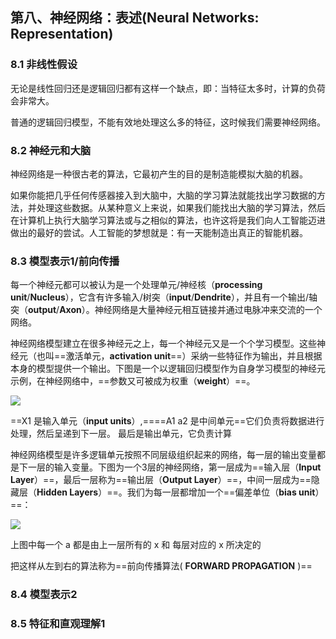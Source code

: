 ## 第八、神经网络：表述(Neural Networks: Representation)

### 8.1 非线性假设

无论是线性回归还是逻辑回归都有这样一个缺点，即：当特征太多时，计算的负荷会非常大。

普通的逻辑回归模型，不能有效地处理这么多的特征，这时候我们需要神经网络。

### 8.2 神经元和大脑

神经网络是一种很古老的算法，它最初产生的目的是制造能模拟大脑的机器。

如果你能把几乎任何传感器接入到大脑中，大脑的学习算法就能找出学习数据的方法，并处理这些数据。从某种意义上来说，如果我们能找出大脑的学习算法，然后在计算机上执行大脑学习算法或与之相似的算法，也许这将是我们向人工智能迈进做出的最好的尝试。人工智能的梦想就是：有一天能制造出真正的智能机器。

### 8.3 模型表示1/前向传播

每一个神经元都可以被认为是一个处理单元/神经核（**processing unit**/**Nucleus**），它含有许多输入/树突（**input**/**Dendrite**），并且有一个输出/轴突（**output**/**Axon**）。神经网络是大量神经元相互链接并通过电脉冲来交流的一个网络。

神经网络模型建立在很多神经元之上，每一个神经元又是一个个学习模型。这些神经元（也叫==激活单元，**activation unit**==）采纳一些特征作为输出，并且根据本身的模型提供一个输出。下图是一个以逻辑回归模型作为自身学习模型的神经元示例，在神经网络中，==参数又可被成为权重（**weight**）==。

![](http://www.ai-start.com/ml2014/images/fbb4ffb48b64468c384647d45f7b86b5.png)

==X1 是输入单元（**input units**）,====A1 a2 是中间单元==它们负责将数据进行处理，然后呈递到下一层。 最后是输出单元，它负责计算

神经网络模型是许多逻辑单元按照不同层级组织起来的网络，每一层的输出变量都是下一层的输入变量。下图为一个3层的神经网络，第一层成为==输入层（**Input Layer**）==，最后一层称为==输出层（**Output Layer**）==，中间一层成为==隐藏层（**Hidden Layers**）==。我们为每一层都增加一个==偏差单位（**bias unit**）==：

![](http://www.ai-start.com/ml2014/images/8293711e1d23414d0a03f6878f5a2d91.jpg)



上图中每一个 a 都是由上一层所有的 x 和 每层对应的 x 所决定的

把这样从左到右的算法称为==前向传播算法( **FORWARD PROPAGATION** )==

### 8.4 模型表示2

### 8.5 特征和直观理解1
